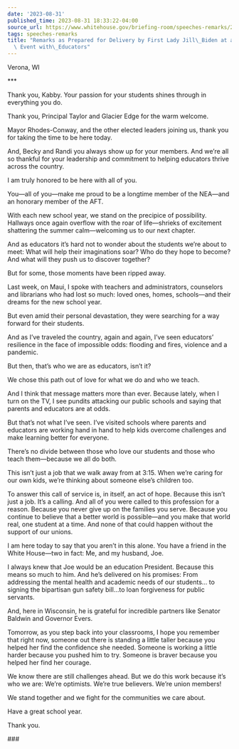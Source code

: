 ```yaml
---
date: '2023-08-31'
published_time: 2023-08-31 18:33:22-04:00
source_url: https://www.whitehouse.gov/briefing-room/speeches-remarks/2023/08/31/remarks-as-prepared-for-delivery-by-first-lady-jill-biden-at-a-back-to-school-event-with-educators/
tags: speeches-remarks
title: "Remarks as Prepared for Delivery by First Lady Jill\_Biden at a Back-to-School\
  \ Event with\_Educators"
---
```

 
Verona, WI

\*\*\*

Thank you, Kabby. Your passion for your students shines through in
everything you do.

Thank you, Principal Taylor and Glacier Edge for the warm welcome. 

Mayor Rhodes-Conway, and the other elected leaders joining us, thank you
for taking the time to be here today.

And, Becky and Randi you always show up for your members. And we’re all
so thankful for your leadership and commitment to helping educators
thrive across the country.

I am truly honored to be here with all of you.

You—all of you—make me proud to be a longtime member of the NEA—and an
honorary member of the AFT.

With each new school year, we stand on the precipice of possibility.
Hallways once again overflow with the roar of life—shrieks of excitement
shattering the summer calm—welcoming us to our next chapter.

And as educators it’s hard not to wonder about the students we’re about
to meet: What will help their imaginations soar? Who do they hope to
become? And what will they push us to discover together? 

But for some, those moments have been ripped away.

Last week, on Maui, I spoke with teachers and administrators, counselors
and librarians who had lost so much: loved ones, homes, schools—and
their dreams for the new school year.

But even amid their personal devastation, they were searching for a way
forward for their students.

And as I’ve traveled the country, again and again, I’ve seen educators’
resilience in the face of impossible odds: flooding and fires, violence
and a pandemic. 

But then, that’s who we are as educators, isn’t it?

We chose this path out of love for what we do and who we teach.

And I think that message matters more than ever. Because lately, when I
turn on the TV, I see pundits attacking our public schools and saying
that parents and educators are at odds.

But that’s not what I’ve seen. I’ve visited schools where parents and
educators are working hand in hand to help kids overcome challenges and
make learning better for everyone.

There’s no divide between those who love our students and those who
teach them—because we all do both.

This isn’t just a job that we walk away from at 3:15. When we’re caring
for our own kids, we’re thinking about someone else’s children too.

To answer this call of service is, in itself, an act of hope. Because
this isn’t just a job. It’s a calling. And all of you were called to
this profession for a reason. Because you never give up on the families
you serve. Because you continue to believe that a better world is
possible—and you make that world real, one student at a time. And none
of that could happen without the support of our unions.

I am here today to say that you aren’t in this alone. You have a friend
in the White House—two in fact: Me, and my husband, Joe.

I always knew that Joe would be an education President. Because this
means so much to him. And he’s delivered on his promises: From
addressing the mental health and academic needs of our students… to
signing the bipartisan gun safety bill…to loan forgiveness for public
servants.

And, here in Wisconsin, he is grateful for incredible partners like
Senator Baldwin and Governor Evers.

Tomorrow, as you step back into your classrooms, I hope you remember
that right now, someone out there is standing a little taller because
you helped her find the confidence she needed. Someone is working a
little harder because you pushed him to try. Someone is braver because
you helped her find her courage.

We know there are still challenges ahead. But we do this work because
it’s who we are: We’re optimists. We’re true believers. We’re union
members!

We stand together and we fight for the communities we care about.

Have a great school year. 

Thank you.

\###
